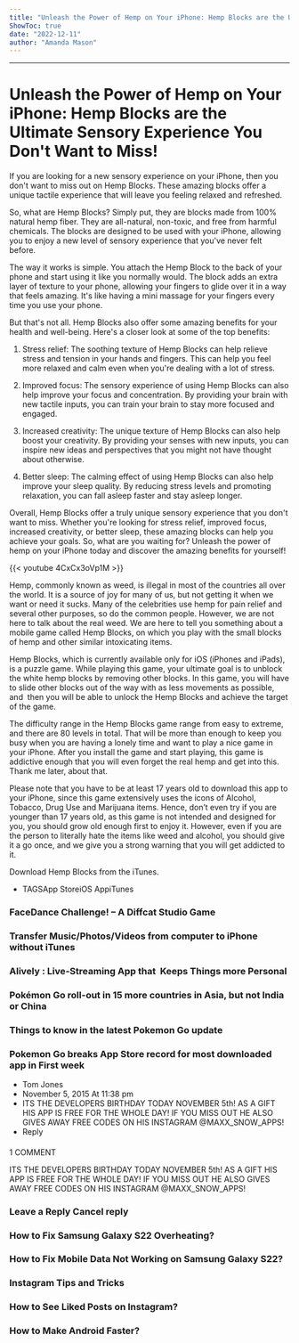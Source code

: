 ```yaml
---
title: "Unleash the Power of Hemp on Your iPhone: Hemp Blocks are the Ultimate Sensory Experience You Don't Want to Miss!"
ShowToc: true 
date: "2022-12-11"
author: "Amanda Mason"
---
```

*****
# Unleash the Power of Hemp on Your iPhone: Hemp Blocks are the Ultimate Sensory Experience You Don't Want to Miss!

If you are looking for a new sensory experience on your iPhone, then you don't want to miss out on Hemp Blocks. These amazing blocks offer a unique tactile experience that will leave you feeling relaxed and refreshed.

So, what are Hemp Blocks? Simply put, they are blocks made from 100% natural hemp fiber. They are all-natural, non-toxic, and free from harmful chemicals. The blocks are designed to be used with your iPhone, allowing you to enjoy a new level of sensory experience that you've never felt before.

The way it works is simple. You attach the Hemp Block to the back of your phone and start using it like you normally would. The block adds an extra layer of texture to your phone, allowing your fingers to glide over it in a way that feels amazing. It's like having a mini massage for your fingers every time you use your phone.

But that's not all. Hemp Blocks also offer some amazing benefits for your health and well-being. Here's a closer look at some of the top benefits:

1. Stress relief: The soothing texture of Hemp Blocks can help relieve stress and tension in your hands and fingers. This can help you feel more relaxed and calm even when you're dealing with a lot of stress.

2. Improved focus: The sensory experience of using Hemp Blocks can also help improve your focus and concentration. By providing your brain with new tactile inputs, you can train your brain to stay more focused and engaged.

3. Increased creativity: The unique texture of Hemp Blocks can also help boost your creativity. By providing your senses with new inputs, you can inspire new ideas and perspectives that you might not have thought about otherwise.

4. Better sleep: The calming effect of using Hemp Blocks can also help improve your sleep quality. By reducing stress levels and promoting relaxation, you can fall asleep faster and stay asleep longer.

Overall, Hemp Blocks offer a truly unique sensory experience that you don't want to miss. Whether you're looking for stress relief, improved focus, increased creativity, or better sleep, these amazing blocks can help you achieve your goals. So, what are you waiting for? Unleash the power of hemp on your iPhone today and discover the amazing benefits for yourself!

{{< youtube 4CxCx3oVp1M >}} 



Hemp, commonly known as weed, is illegal in most of the countries all over the world. It is a source of joy for many of us, but not getting it when we want or need it sucks. Many of the celebrities use hemp for pain relief and several other purposes, so do the common people. However, we are not here to talk about the real weed. We are here to tell you something about a mobile game called Hemp Blocks, on which you play with the small blocks of hemp and other similar intoxicating items.
 

 
Hemp Blocks, which is currently available only for iOS (iPhones and iPads), is a puzzle game. While playing this game, your ultimate goal is to unblock the white hemp blocks by removing other blocks. In this game, you will have to slide other blocks out of the way with as less movements as possible, and  then you will be able to unlock the Hemp Blocks and achieve the target of the game.
 
The difficulty range in the Hemp Blocks game range from easy to extreme, and there are 80 levels in total. That will be more than enough to keep you busy when you are having a lonely time and want to play a nice game in your iPhone. After you install the game and start playing, this game is addictive enough that you will even forget the real hemp and get into this. Thank me later, about that.
 
Please note that you have to be at least 17 years old to download this app to your iPhone, since this game extensively uses the icons of Alcohol, Tobacco, Drug Use and Marijuana items. Hence, don’t even try if you are younger than 17 years old, as this game is not intended and designed for you, you should grow old enough first to enjoy it. However, even if you are the person to literally hate the items like weed and alcohol, you should give it a go once, and we give you a strong warning that you will get addicted to it.
 
Download Hemp Blocks from the iTunes.
 
- TAGSApp StoreiOS AppiTunes

 
### FaceDance Challenge! – A Diffcat Studio Game
 
### Transfer Music/Photos/Videos from computer to iPhone without iTunes
 
### Alively : Live-Streaming App that  Keeps Things more Personal
 
### Pokémon Go roll-out in 15 more countries in Asia, but not India or China
 
### Things to know in the latest Pokemon Go update
 
### Pokemon Go breaks App Store record for most downloaded app in First week
 
- Tom Jones
 - November 5, 2015 At 11:38 pm
 - ITS THE DEVELOPERS BIRTHDAY TODAY NOVEMBER 5th! AS A GIFT HIS APP IS FREE FOR THE WHOLE DAY! IF YOU MISS OUT HE ALSO GIVES AWAY FREE CODES ON HIS INSTAGRAM @MAXX_SNOW_APPS!
 - Reply

 
#### 
1 COMMENT

 
ITS THE DEVELOPERS BIRTHDAY TODAY NOVEMBER 5th! AS A GIFT HIS APP IS FREE FOR THE WHOLE DAY! IF YOU MISS OUT HE ALSO GIVES AWAY FREE CODES ON HIS INSTAGRAM @MAXX_SNOW_APPS!
 
### Leave a Reply Cancel reply

 
### How to Fix Samsung Galaxy S22 Overheating?
 
### How to Fix Mobile Data Not Working on Samsung Galaxy S22?
 
### Instagram Tips and Tricks
 
### How to See Liked Posts on Instagram?
 
### How to Make Android Faster?




